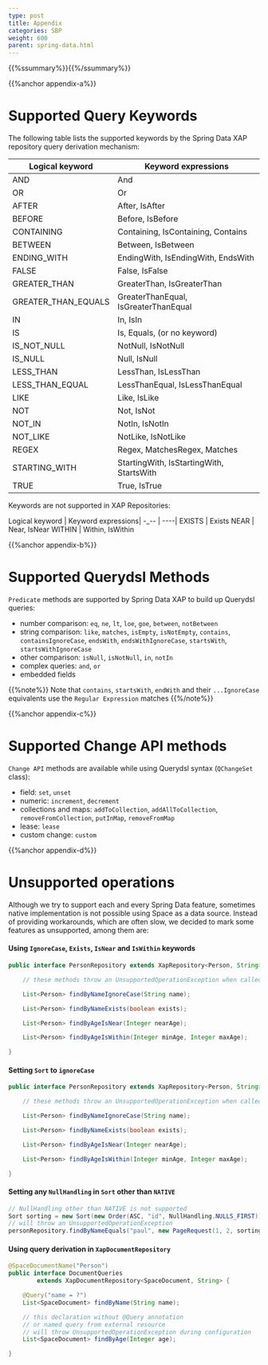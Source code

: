 ```yaml
---
type: post
title: Appendix
categories: SBP
weight: 600
parent: spring-data.html
---
```



{{%ssummary%}}{{%/ssummary%}}



{{%anchor appendix-a%}}

# Supported Query Keywords

The following table lists the supported keywords by the Spring Data XAP repository query derivation mechanism:


|Logical keyword | Keyword expressions|
----- | -----|
AND | And
OR | Or
AFTER | After, IsAfter
BEFORE | Before, IsBefore
CONTAINING | Containing, IsContaining, Contains
BETWEEN | Between, IsBetween
ENDING_WITH | EndingWith, IsEndingWith, EndsWith
FALSE | False, IsFalse
GREATER_THAN | GreaterThan, IsGreaterThan
GREATER_THAN_EQUALS | GreaterThanEqual, IsGreaterThanEqual
IN | In, IsIn
IS | Is, Equals, (or no keyword)
IS_NOT_NULL | NotNull, IsNotNull
IS_NULL | Null, IsNull
LESS_THAN | LessThan, IsLessThan
LESS_THAN_EQUAL | LessThanEqual, IsLessThanEqual
LIKE | Like, IsLike
NOT | Not, IsNot
NOT_IN | NotIn, IsNotIn
NOT_LIKE | NotLike, IsNotLike
REGEX | Regex, MatchesRegex, Matches
STARTING_WITH | StartingWith, IsStartingWith, StartsWith
TRUE | True, IsTrue

Keywords are not supported in XAP Repositories:


Logical keyword | Keyword expressions|
-_-- | ----|
EXISTS | Exists
NEAR | Near, IsNear
WITHIN | Within, IsWithin

{{%anchor appendix-b%}}

# Supported Querydsl Methods

`Predicate` methods are supported by Spring Data XAP to build up Querydsl queries:<br>

* number comparison: `eq`, `ne`, `lt`, `loe`, `goe`, `between`, `notBetween`    <br>
* string comparison: `like`, `matches`, `isEmpty`, `isNotEmpty`, `contains`, `containsIgnoreCase`, `endsWith`, `endsWithIgnoreCase`, `startsWith`, `startsWithIgnoreCase`  <br>
* other comparison: `isNull`, `isNotNull`, `in`, `notIn` <br>
* complex queries: `and`, `or`  <br>
* embedded fields

{{%note%}}
Note that `contains`, `startsWith`, `endWith` and their `...IgnoreCase` equivalents use the `Regular Expression` matches
{{%/note%}}

{{%anchor appendix-c%}}

# Supported Change API methods

`Change API` methods are available while using Querydsl syntax (`QChangeSet` class):

* field: `set`, `unset`
* numeric: `increment`, `decrement`
* collections and maps: `addToCollection`, `addAllToCollection`, `removeFromCollection`, `putInMap`, `removeFromMap`
* lease: `lease`
* custom change: `custom`

{{%anchor appendix-d%}}

# Unsupported operations

Although we try to support each and every Spring Data feature, sometimes native implementation is not possible using Space as a data source. Instead of providing workarounds, which are often slow, we decided to mark some features as unsupported, among them are:

#### Using `IgnoreCase`, `Exists`, `IsNear` and `IsWithin` keywords


```java
public interface PersonRepository extends XapRepository<Person, String> {

    // these methods throw an UnsupportedOperationException when called

    List<Person> findByNameIgnoreCase(String name);

    List<Person> findByNameExists(boolean exists);

    List<Person> findByAgeIsNear(Integer nearAge);

    List<Person> findByAgeIsWithin(Integer minAge, Integer maxAge);

}
```

#### Setting `Sort` to `ignoreCase`


```java
public interface PersonRepository extends XapRepository<Person, String> {

    // these methods throw an UnsupportedOperationException when called

    List<Person> findByNameIgnoreCase(String name);

    List<Person> findByNameExists(boolean exists);

    List<Person> findByAgeIsNear(Integer nearAge);

    List<Person> findByAgeIsWithin(Integer minAge, Integer maxAge);

}
```

#### Setting any `NullHandling` in `Sort` other than `NATIVE`


```java
// NullHandling other than NATIVE is not supported
Sort sorting = new Sort(new Order(ASC, "id", NullHandling.NULLS_FIRST));
// will throw an UnsupportedOperationException
personRepository.findByNameEquals("paul", new PageRequest(1, 2, sorting));
```

#### Using query derivation in `XapDocumentRepository`


```java
@SpaceDocumentName("Person")
public interface DocumentQueries
        extends XapDocumentRepository<SpaceDocument, String> {

    @Query("name = ?")
    List<SpaceDocument> findByName(String name);

    // this declaration without @Query annotation
    // or named query from external resource
    // will throw UnsupportedOperationException during configuration
    List<SpaceDocument> findByAge(Integer age);

}
```
